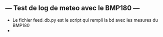 ## — Test de log de meteo avec le BMP180 — ##

* Le fichier feed_db.py est le script qui rempli la bd avec les mesures du BMP180
* 